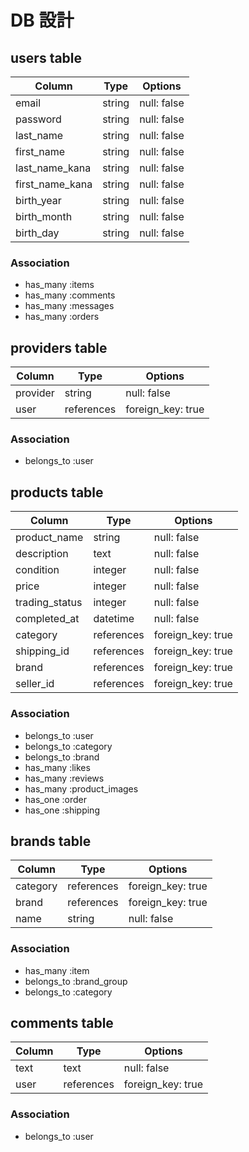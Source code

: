 # DB 設計

## users table

| Column          | Type   | Options     |
|-----------------|--------|-------------|
| email           | string | null: false |
| password        | string | null: false |
| last_name       | string | null: false |
| first_name      | string | null: false |
| last_name_kana  | string | null: false |
| first_name_kana | string | null: false |
| birth_year      | string | null: false |
| birth_month     | string | null: false |
| birth_day       | string | null: false |


### Association

* has_many :items
* has_many :comments
* has_many :messages
* has_many :orders


## providers table

| Column   | Type       | Options           |
|----------|------------|-------------------|
| provider | string     | null: false       |
| user     | references | foreign_key: true |


### Association

* belongs_to :user


## products table

| Column         | Type       | Options           |
|----------------|------------|-------------------|
| product_name   | string     | null: false       |
| description    | text       | null: false       |
| condition      | integer    | null: false       |
| price          | integer    | null: false       |
| trading_status | integer    | null: false       |
| completed_at   | datetime   | null: false       |
| category       | references | foreign_key: true |
| shipping_id    | references | foreign_key: true |
| brand          | references | foreign_key: true |
| seller_id      | references | foreign_key: true |


### Association

* belongs_to :user
* belongs_to :category
* belongs_to :brand
* has_many :likes
* has_many :reviews
* has_many :product_images
* has_one :order
* has_one :shipping


## brands table

| Column   | Type       | Options           |
|----------|------------|-------------------|
| category | references | foreign_key: true |
| brand    | references | foreign_key: true |
| name     | string     | null: false       |


### Association

* has_many :item
* belongs_to :brand_group
* belongs_to :category


## comments table

| Column | Type       | Options           |
|--------|------------|-------------------|
| text   | text       | null: false       |
| user   | references | foreign_key: true |


### Association

* belongs_to :user